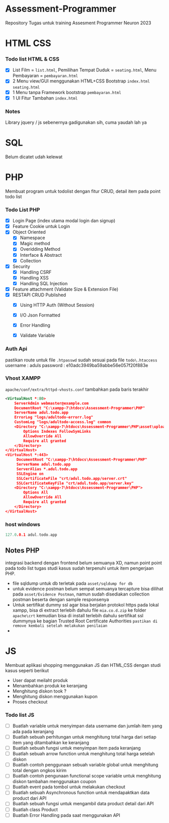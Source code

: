# Assessment-Programmer
Repository Tugas untuk training Assesment Programmer Neuron 2023

# HTML CSS
### Todo list HTML & CSS
- [x] List Film = ``list.html``, Pemilihan Tempat Duduk = ``seating.html``, Menu Pembayaran = ``pembayaran.html``
- [x] 2 Menu view/GUI menggunakan HTML+CSS Bootstrap ``index.html`` ``seating.html``
- [x] 1 Menu tanpa Framework bootstrap ``pembayaran.html``
- [x] 1 UI Fitur Tambahan ``index.html``

### Notes
Library jquery / js sebenernya gadigunakan sih, cuma yaudah lah ya

# SQL
Belum dicatet udah kelewat

# PHP
Membuat program untuk todolist dengan fitur CRUD, detail item pada point todo list
### Todo List PHP
- [x] Login Page (index utama modal login dan signup)
- [x] Feature Cookie untuk Login
- [x] Object Oriented
    - [x] Namespace
    - [x] Magic method
    - [x] Overidding Method
    - [x] Interface & Abstract
    - [x] Collection
- [x] Security
    - [x] Handling CSRF
    - [x] Handling XSS
    - [x] Handling SQL Injection
- [x] Feature attachment (Validate Size & Extension File)
- [x] RESTAPI CRUD Published
    - [x] Using HTTP Auth (Without Session)
    - [x] I/O Json Formatted
    - [x] Error Handling
    - [x] Validate Variable


### Auth Api
pastikan route untuk file ``.htpasswd`` sudah sesuai pada file ``todo\.htaccess``
username : aduls
password : e10adc3949ba59abbe56e057f20f883e

### Vhost XAMPP
``apache/conf/extra/httpd-vhosts.conf`` tambahkan pada baris terakhir
```xml
<VirtualHost *:80>
    ServerAdmin webmaster@example.com
    DocumentRoot "C:\xampp-7\htdocs\Assessment-Programmer\PHP"
    ServerName adul.todo.app
    ErrorLog "logs/adultodo-errorr.log"
    CustomLog "logs/adultodo-access.log" common
    <Directory "C:\xampp-7\htdocs\Assessment-Programmer\PHP\asset\uploads">
        Options Indexes FollowSymLinks
        AllowOverride All
        Require all granted
    </Directory>
</VirtualHost>
<VirtualHost *:443>
     DocumentRoot "C:\xampp-7\htdocs\Assessment-Programmer\PHP"
     ServerName adul.todo.app
     ServerAlias *.adul.todo.app
     SSLEngine on
     SSLCertificateFile "crt/adul.todo.app/server.crt"
     SSLCertificateKeyFile "crt/adul.todo.app/server.key"
 	<Directory "C:\xampp-7\htdocs\Assessment-Programmer\PHP">
        Options All
        AllowOverride All
        Require all granted
    </Directory>
</VirtualHost>

```

### host windows

```c++
127.0.0.1 adul.todo.app
```

## Notes PHP
integrasi backend dengan frontend belum semuanya XD,
namun point point pada todo list tugas studi kasus sudah terpenuhi untuk item pengerjaan PHP.
- file sqldump untuk db terletak pada ``asset/sqldump for db``
- untuk evidence postman belum sempat semuanya tercapture bisa dilihat pada ``asset/Evidence Postman``, namun sudah disediakan collection postman beserta dengan sample responsenya
- Untuk sertifikat dummy ssl agar bisa berjalan protokol https pada lokal xampp,  bisa di extract terlebih dahulu file ``mia.co.d.zip`` ke folder ``apache\crt`` kemudian bisa di install terlebih dahulu sertifikat ssl dummynya ke bagian Trusted Root Certificate Authorities ``pastikan di remove kembali setelah melakukan penilaian``
- 


# JS
Membuat aplikasi shopping menggunakan JS dan HTML,CSS dengan studi kasus seperti berikut  
- User dapat meilaht produk
- Menambahkan produk ke keranjang
- Menghitung diskon took ?
- Menghitung diskon menggunakan kupon
- Proses checkout

### Todo list JS
- [ ] Buatlah variable untuk menyimpan data username dan jumlah item yang ada pada keranjang
- [ ] Buatlah sebuah perhitungan untuk menghitung total harga dari setiap item yang ditambahkan ke keranjang
- [ ] Buatlah sebuah fungsi untuk menyimpan item pada keranjang
- [ ] Buatlah sebuah arrow function untuk menghitung total harga setelah diskon 
- [ ] Buatlah contoh penggunaan sebuah variable global untuk menghitung total dengan ongkos kirim
- [ ] Buatlah contoh pengunaan functional scope variable untuk menghitung diskon tambahan menggunakan coupon
- [ ] Buatlah event pada tombol untuk melakukan checkout
- [ ] Buatlah sebuah Asynchronous function untuk mendapaktkan data product dari API
- [ ] Buatlah sebuah fungsi untuk mengambil data product detail dari API
- [ ] Buatlah class Product
- [ ] Buatlah Error Handling pada saat menggunakan API